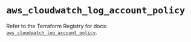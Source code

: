 # `aws_cloudwatch_log_account_policy`

Refer to the Terraform Registry for docs: [`aws_cloudwatch_log_account_policy`](https://registry.terraform.io/providers/hashicorp/aws/5.90.1/docs/resources/cloudwatch_log_account_policy).
